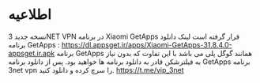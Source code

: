 # اطلاعیه
نسخه جدید 3NET VPN در برنامه Xiaomi GetApps قرار گرفته است
لینک دانلود برنامه GetApps : 
https://dl.appsget.ir/apps/Xiaomi-GetApps-31.8.4.0-appsget.ir.apk
برنامه GetApps همانند گوگل پلی می باشد با این تفاوت که بدون نیاز به فیلترشکن قادر به دانلود برنامه ها خواهید بود.
پس از دانلود برنامه GetApps برنامه 3net vpn را سرچ کرده و دانلود کنید.
https://t.me/vip_3net

